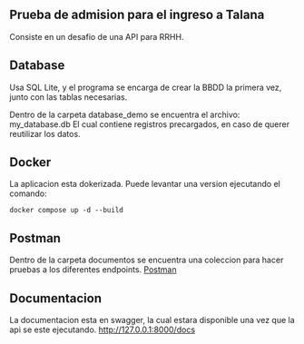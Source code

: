 ## Prueba de admision para el ingreso a Talana

Consiste en un desafio de una API para RRHH.

## Database
Usa SQL Lite, y el programa se encarga de crear la BBDD la primera vez, junto con las tablas necesarias.

Dentro de la carpeta database_demo se encuentra el archivo: my_database.db
El cual contiene registros precargados, en caso de querer reutilizar los datos.

## Docker
La aplicacion esta dokerizada.
Puede levantar una version ejecutando el comando:
```
docker compose up -d --build
```

## Postman
Dentro de la carpeta documentos se encuentra una coleccion para hacer pruebas a los diferentes endpoints.
[Postman](https://www.postman.com/downloads/)

## Documentacion
La documentacion esta en swagger, la cual estara disponible una vez que la api se este ejecutando.
http://127.0.0.1:8000/docs
